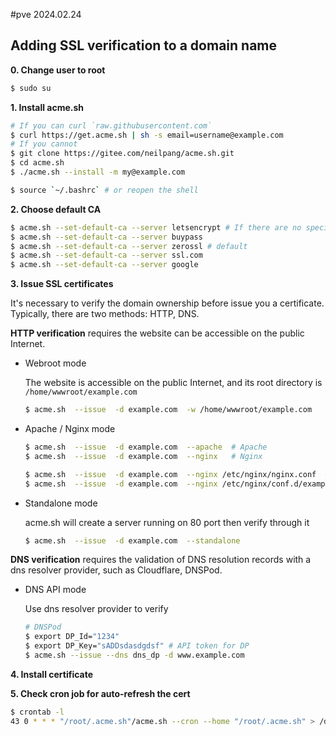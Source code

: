 #pve
2024.02.24

## Adding SSL verification to a domain name

**0. Change user to root**

```bash
$ sudo su
```

**1. Install acme.sh**

```bash
# If you can curl `raw.githubusercontent.com`
$ curl https://get.acme.sh | sh -s email=username@example.com 
# If you cannot
$ git clone https://gitee.com/neilpang/acme.sh.git
$ cd acme.sh
$ ./acme.sh --install -m my@example.com
```

```bash
$ source `~/.bashrc` # or reopen the shell
```

**2. Choose default CA**

```bash
$ acme.sh --set-default-ca --server letsencrypt # If there are no special requirements, recommended
$ acme.sh --set-default-ca --server buypass
$ acme.sh --set-default-ca --server zerossl # default
$ acme.sh --set-default-ca --server ssl.com
$ acme.sh --set-default-ca --server google
```

**3. Issue SSL certificates**

It's necessary to verify the domain ownership before issue you a certificate. Typically, there are two methods: HTTP, DNS.

**HTTP verification** requires the website can be accessible on the public Internet.

- Webroot mode

    The website is accessible on the public Internet, and its root directory is `/home/wwwroot/example.com`

    ```bash
    $ acme.sh  --issue  -d example.com  -w /home/wwwroot/example.com
    ```

- Apache / Nginx mode

    ```bash
    $ acme.sh  --issue  -d example.com  --apache  # Apache
    $ acme.sh  --issue  -d example.com  --nginx   # Nginx
    ```
    ```bash
    $ acme.sh  --issue  -d example.com  --nginx /etc/nginx/nginx.conf  # specify conf of nginx
    $ acme.sh  --issue  -d example.com  --nginx /etc/nginx/conf.d/example.com.conf
    ```

- Standalone mode

    acme.sh will create a server running on 80 port then verify through it
    ```bash
    $ acme.sh  --issue  -d example.com  --standalone   
    ```


**DNS verification** requires the validation of DNS resolution records with a dns resolver provider, such as Cloudflare, DNSPod.

- DNS API mode

    Use dns resolver provider to verify

    ```bash
    # DNSPod
    $ export DP_Id="1234"
    $ export DP_Key="sADDsdasdgdsf" # API token for DP
    $ acme.sh --issue --dns dns_dp -d www.example.com
    ```

**4. Install certificate**

**5. Check cron job for auto-refresh the cert**

```bash
$ crontab -l
43 0 * * * "/root/.acme.sh"/acme.sh --cron --home "/root/.acme.sh" > /dev/null
```